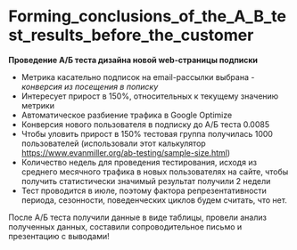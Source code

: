 # Forming_conclusions_of_the_A_B_test_results_before_the_customer 

**Проведение А/Б теста дизайна новой web-страницы подписки** 

- Метрика касательно подписок на email-рассылки выбрана - *конверсия из посещения в пописку* 
- Интересует прирост в 150%, относительных к текущему значению метрики 
- Автоматическое разбиение трафика в Google Optimize 
- Конверсия нового пользователя в подписку до А/Б теста 0.0085 
- Чтобы уловить прирост в 150% тестовая группа получилась 1000 пользователей (использовали этот калькулятор https://www.evanmiller.org/ab-testing/sample-size.html) 
- Количество недель для проведения тестирования, исходя из среднего месячного трафика в новых пользователях на сайте, чтобы получить статистически значимый результат получили 2 недели 
- Тест проводится в июле, поэтому фактора репрезентативности периода, сезонности, поведенческих циклов будем считать, что нет.

После А/Б теста получили данные в виде таблицы, провели анализ полученных данных, составили сопроводительное письмо и презентацию с выводами! 
